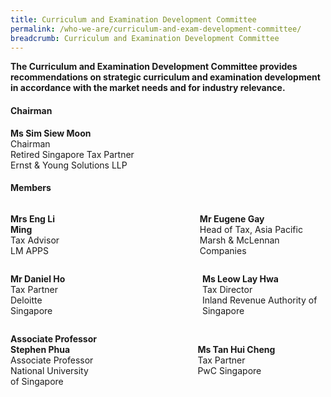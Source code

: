 ```yaml
---
title: Curriculum and Examination Development Committee
permalink: /who-we-are/curriculum-and-exam-development-committee/
breadcrumb: Curriculum and Examination Development Committee
---
```

**The Curriculum and Examination Development Committee provides recommendations on strategic curriculum and examination development in accordance with the market needs and for industry relevance.**

#### **Chairman**
**Ms Sim Siew Moon** <br>
Chairman <br>
Retired Singapore Tax Partner <br>
Ernst & Young Solutions LLP  <br>

#### **Members**

<div style="display: flex; flex-direction: row; align-items: center; justify-content: left">
 
<p>
       
**Mrs Eng Li Ming** <br>
Tax Advisor <br>
LM APPS
</p>
&nbsp;&nbsp;&nbsp;&nbsp;&nbsp;&nbsp;&nbsp;&nbsp;&nbsp;&nbsp;&nbsp;&nbsp;&nbsp;&nbsp;&nbsp;&nbsp;&nbsp;&nbsp;&nbsp;&nbsp;&nbsp;&nbsp;&nbsp;&nbsp;&nbsp;&nbsp;&nbsp;&nbsp;&nbsp;&nbsp;&nbsp;&nbsp;&nbsp;&nbsp;&nbsp;&nbsp;&nbsp;&nbsp;&nbsp;&nbsp;&nbsp;&nbsp;&nbsp;&nbsp;&nbsp;&nbsp;&nbsp;&nbsp;&nbsp;&nbsp;
<p>
 
**Mr Eugene Gay** <br>
Head of Tax, Asia Pacific <br>
Marsh & McLennan Companies
</p>
</div>

<div style="display: flex; flex-direction: row; align-items: center; justify-content: left">
 
<p>

**Mr Daniel Ho** <br>
Tax Partner <br>
Deloitte Singapore
</p>
&nbsp;&nbsp;&nbsp;&nbsp;&nbsp;&nbsp;&nbsp;&nbsp;&nbsp;&nbsp;&nbsp;&nbsp;&nbsp;&nbsp;&nbsp;&nbsp;&nbsp;&nbsp;&nbsp;&nbsp;&nbsp;&nbsp;&nbsp;&nbsp;&nbsp;&nbsp;&nbsp;&nbsp;&nbsp;&nbsp;&nbsp;&nbsp;&nbsp;&nbsp;&nbsp;&nbsp;&nbsp;&nbsp;&nbsp;&nbsp;&nbsp;&nbsp;&nbsp;&nbsp;&nbsp;&nbsp;&nbsp;&nbsp;&nbsp;&nbsp;&nbsp;&nbsp;&nbsp;&nbsp
<p>
	
**Ms Leow Lay Hwa** <br>
Tax Director <br>
Inland Revenue Authority of Singapore
</p>
</div>

<div style="display: flex; flex-direction: row; align-items: center; justify-content: left">
 
<p>

**Associate Professor<br>Stephen Phua** <br>
Associate Professor <br>
National University<br> of Singapore
</p>
&nbsp;&nbsp;&nbsp;&nbsp;&nbsp;&nbsp;&nbsp;&nbsp;&nbsp;&nbsp;&nbsp;&nbsp;&nbsp;&nbsp;&nbsp;&nbsp;&nbsp;&nbsp;&nbsp;&nbsp;&nbsp;&nbsp;&nbsp;&nbsp;&nbsp;&nbsp;&nbsp;&nbsp;&nbsp;&nbsp;&nbsp;&nbsp;&nbsp;&nbsp;&nbsp;&nbsp;&nbsp;&nbsp;&nbsp;&nbsp;&nbsp
<p>

**Ms Tan Hui Cheng** <br>
Tax Partner <br>
PwC Singapore
</p>
</div>